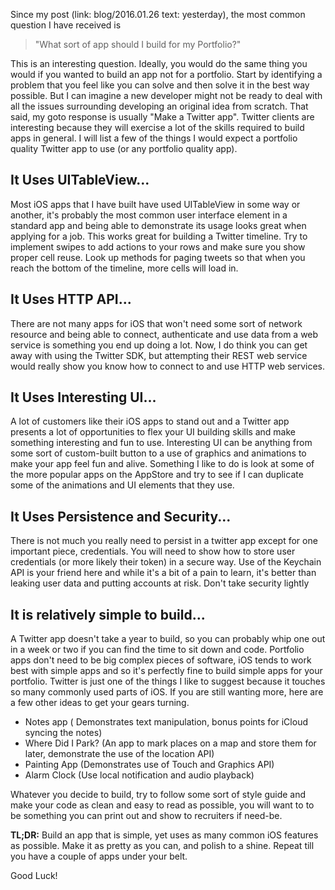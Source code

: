 <!--
Title: How to Start an iOS App Portfolio
Description: What sort of app should I build for my Portfolio?
Date: 2016/01/27
Template: post
Blog: true
-->

Since my post (link: blog/2016.01.26 text: yesterday),
the most common question I have received is 

>"What sort of app should I build for my Portfolio?"

This is an interesting question. Ideally, you
would do the same thing you would if you wanted to build an app not for
a portfolio. Start by identifying a problem that you feel like you can
solve and then solve it in the best way possible. But I can imagine a
new developer might not be ready to deal with all the issues surrounding
developing an original idea from scratch. That said, my goto response is
usually "Make a Twitter app". Twitter clients are interesting because
they will exercise a lot of the skills required to build apps in
general. I will list a few of the things I would expect a portfolio
quality Twitter app to use (or any portfolio quality app).

It Uses UITableView...
----------------------

Most iOS apps that I have built have used UITableView in some way or
another, it's probably the most common user interface element in a
standard app and being able to demonstrate its usage looks great when
applying for a job. This works great for building a Twitter timeline.
Try to implement swipes to add actions to your rows and make sure you
show proper cell reuse. Look up methods for paging tweets so that when
you reach the bottom of the timeline, more cells will load in.

It Uses HTTP API...
-------------------

There are not many apps for iOS that won't need some sort of network
resource and being able to connect, authenticate and use data from a web
service is something you end up doing a lot. Now, I do think you can get
away with using the Twitter SDK, but attempting their REST web service
would really show you know how to connect to and use HTTP web services.

It Uses Interesting UI...
-------------------------

A lot of customers like their iOS apps to stand out and a Twitter app
presents a lot of opportunities to flex your UI building skills and make
something interesting and fun to use. Interesting UI can be anything
from some sort of custom-built button to a use of graphics and
animations to make your app feel fun and alive. Something I like to do
is look at some of the more popular apps on the AppStore and try to see
if I can duplicate some of the animations and UI elements that they use.

It Uses Persistence and Security...
-----------------------------------

There is not much you really need to persist in a twitter app except for
one important piece, credentials. You will need to show how to store
user credentials (or more likely their token) in a secure way. Use of
the Keychain API is your friend here and while it's a bit of a pain to
learn, it's better than leaking user data and putting accounts at risk.
Don't take security lightly

It is relatively simple to build...
-----------------------------------

A Twitter app doesn't take a year to build, so you can probably whip one
out in a week or two if you can find the time to sit down and code.
Portfolio apps don't need to be big complex pieces of software, iOS
tends to work best with simple apps and so it's perfectly fine to build
simple apps for your portfolio. Twitter is just one of the things I like
to suggest because it touches so many commonly used parts of iOS. If you
are still wanting more, here are a few other ideas to get your gears
turning.

-   Notes app ( Demonstrates text manipulation, bonus points for iCloud
    syncing the notes)
-   Where Did I Park? (An app to mark places on a map and store them for
    later, demonstrate the use of the location API)
-   Painting App (Demonstrates use of Touch and Graphics API)
-   Alarm Clock (Use local notification and audio playback)

Whatever you decide to build, try to follow some sort of style guide and
make your code as clean and easy to read as possible, you will want to
to be something you can print out and show to recruiters if need-be.

**TL;DR:** Build an app that is simple, yet uses as many common iOS
features as possible. Make it as pretty as you can, and polish to a
shine. Repeat till you have a couple of apps under your belt.

Good Luck!
